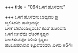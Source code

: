 +++
title = "064 ಒಳಗೆ ಹೊಳೆದನು"

+++
ಒಳಗೆ ಹೊಳೆದನು ಬಾಹ್ಯದಲಿ ಪ್ರ   
ಜ್ವಲಿಸಿದನು ತಾನಲ್ಲದನ್ಯರ   
ಬಳಕೆ ಬೇರೊಂದಿಲ್ಲದಂತಿರೆ ಕೂಡೆ ತೋರಿದನು   
ಒಳಗೆ ಬಿಗಿವೆವೊ ಹೊರಗೆ ಕೃಷ್ಣನ   
ಸಿಲುಕಿಸುವೆವೋ ತಿಳಿಯೆ ಕೃಷ್ಣರು   
ಹಲಬರಿಹರಾರಾರ ಕಟ್ಟುವೆವೆಂದರಾ ಖಳರು    ॥64॥